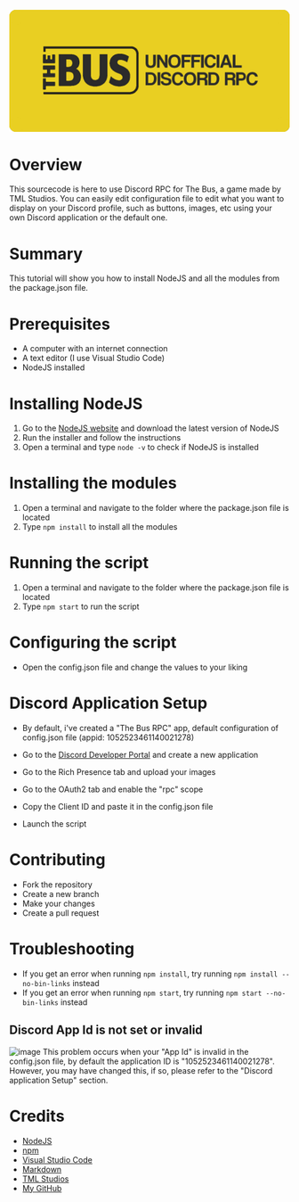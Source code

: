 ![Logo](https://raw.githubusercontent.com/Leobrtl/thebus-rpc/main/logo.png)
# Overview
This sourcecode is here to use Discord RPC for The Bus, a game made by TML Studios. You can easily edit configuration file to edit what you want to display on your Discord profile, such as buttons, images, etc using your own Discord application or the default one.

# Summary
This tutorial will show you how to install NodeJS and all the modules from the package.json file.

# Prerequisites
- A computer with an internet connection
- A text editor (I use Visual Studio Code)
- NodeJS installed

# Installing NodeJS
1. Go to the [NodeJS website](https://nodejs.org/en/download/) and download the latest version of NodeJS
2. Run the installer and follow the instructions
3. Open a terminal and type `node -v` to check if NodeJS is installed

# Installing the modules
1. Open a terminal and navigate to the folder where the package.json file is located
2. Type `npm install` to install all the modules

# Running the script
1. Open a terminal and navigate to the folder where the package.json file is located
2. Type `npm start` to run the script

# Configuring the script
- Open the config.json file and change the values to your liking

# Discord Application Setup

- By default, i've created a "The Bus RPC" app, default configuration of config.json file (appid: 1052523461140021278)

- Go to the [Discord Developer Portal](https://discord.com/developers/applications) and create a new application
- Go to the Rich Presence tab and upload your images
- Go to the OAuth2 tab and enable the "rpc" scope
- Copy the Client ID and paste it in the config.json file
- Launch the script

# Contributing
- Fork the repository
- Create a new branch
- Make your changes
- Create a pull request


# Troubleshooting
- If you get an error when running `npm install`, try running `npm install --no-bin-links` instead
- If you get an error when running `npm start`, try running `npm start --no-bin-links` instead

## Discord App Id is not set or invalid
![image](https://user-images.githubusercontent.com/29234452/208963736-739ae705-6661-48b7-b459-ad959eae4347.png)
This problem occurs when your "App Id" is invalid in the config.json file, by default the application ID is "1052523461140021278". 
However, you may have changed this, if so, please refer to the "Discord application Setup" section.


# Credits
- [NodeJS](https://nodejs.org/en/)
- [npm](https://www.npmjs.com/)
- [Visual Studio Code](https://code.visualstudio.com/)
- [Markdown](https://daringfireball.net/projects/markdown/)
- [TML Studios](https://tml-studios.de/)
- [My GitHub](https://github.com/Leobrtl)
